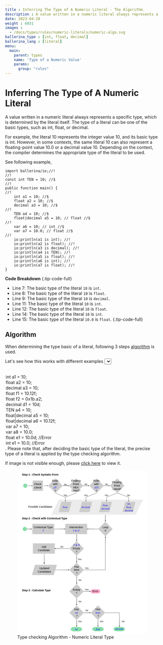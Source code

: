 ```yaml
---
title : Inferring The Type of A Numeric Literal - The Algorithm.
description : A value written in a numeric literal always represents a specific type, which is determined by the literal itself. The type of a literal can be one of the basic types, such as int, float, or decimal. An algorithm is used to determine the type of a numeric literal.
date: 2023-04-20
weight : 6031
images :
  - /docs/types/rules/numeric-literals/numeric-algo.svg
ballerina_type : [int, float, decimal]
ballerina_lang : [literal]
menu:
  main:
    parent: types
    name: 'Type of a Numeric Value'
    params:
      group: "rules"
---
```


# Inferring The Type of A Numeric Literal 

A value written in a numeric literal always represents a specific type, which is determined by the literal itself. The type of a literal can be one of the basic types, such as int, float, or decimal.

For example, the literal 10 represents the integer value 10, and its basic type is int. However, in some contexts, the same literal 10 can also represent a floating-point value 10.0 or a decimal value 10. Depending on the context, the compiler determines the appropriate type of the literal to be used.

See following example,

```ballerina {filename="numeric_literals.bal" lines="7-9 11-12 14-15" result="output"}
import ballerina/io;//!
//!
const int TEN = 10; //$
//!
public function main() {
//!
    int a1 = 10; //$
    float a2 = 10; //$
    decimal a3 = 10; //$
//!
    TEN a4 = 10; //$
    float|decimal a5 = 10; // float //$
//!
    var a6 = 10; // int //$
    var a7 = 10.0; // float //$
//!
    io:println(a1 is int); //!
    io:println(a2 is float); //!
    io:println(a3 is decimal); //!
    io:println(a4 is TEN); //!
    io:println(a5 is float); //!
    io:println(a6 is int); //!
    io:println(a7 is float); //!
}
```

**Code Breakdown**
{.tip-code-full}

* Line 7: The basic type of the literal `10` is `int`.
* Line 8: The basic type of the literal `10` is `float`.
* Line 9: The basic type of the literal `10` is `decimal`.
* Line 11: The basic type of the literal `10` is `int`.
* Line 12: The basic type of the literal `10` is `float`.
* Line 14: The basic type of the literal `10` is `int`.
* Line 15: The basic type of the literal `10.0` is `float`.
{.tip-code-full}

## Algorithm

When determining the type basic of a literal, following 3 steps [algorithm](https://ballerina.io/spec/lang/master/#numeric-literal) is used.


Let's see how this works with different examples <select id="numericAlgoSelect">
  <option value="a-00000-0000-0000000-000-0000-000-0000" select><code></code></option>
  <option value="b-11111-0001-1111111-110-0100-100-1000"><code>int a1 = 10;</code></option>
  <option value="c-11111-0001-1111111-111-0010-010-0100"><code>float a2 = 10;</code></option>
  <option value="d-11111-0001-1111111-111-0001-001-0010"><code>decimal a3 = 10;</code></option>
  <option value="e-11000-1000-1111111-111-0010-010-0100"><code>float f1 = 10.12f;</code></option>
  <option value="f-11100-1000-1111111-111-0010-010-0100"><code>float f2 = 0x1b.a2;</code></option>
  <option value="g-11110-0100-1111111-111-0001-001-0010"><code>decimal d1 = 10d;</code></option>
  <option value="h-11111-0001-1111111-110-0100-100-1000"><code>TEN a4 = 10;</code></option>
  <option value="i-11111-0001-1111111-111-0010-011-0110"><code>float|decimal a5 = 10;</code></option>
  <option value="j-11000-1000-1111111-111-0010-010-0110"><code>float|decimal a6 = 10.12f;</code></option>
  <option value="k-11111-0001-1111111-110-0100-111-0001"><code>var a7 = 10;</code></option>
  <option value="l-11111-0010-1111111-111-0010-011-0001"><code>var a8 = 10.0;</code></option>
  <option value="m-11110-0100-1111001-100-1000-000-0100"><code>float e1 = 10.0d; //Error</code></option>
  <option value="n-11111-0010-1111001-100-1000-000-1000"><code>int e1 = 10.0; //Error</code></option>
</select>.
Please note that, after deciding the basic type of the literal, the precise type of a literal is applied by the type checking algorithm.

If image is not visible enough, please [click here](/docs/types/rules/numeric-literals/numeric-algo.svg) to view it.

<figure class="img-fluid img-thumbnail img-responsive mx-auto d-block rounded shadow-3 border p-2 m-2 w-75"><?xml version="1.0" encoding="UTF-8"?>
<svg width="100%" version="1.1" viewBox="0 0 207.4 262.96" xmlns="http://www.w3.org/2000/svg">
 <g transform="translate(-1.7576 -2.1356)">
  <rect x="1.8874" y="2.2654" width="207.14" height="262.7" rx="1.5372" ry="1.3435" fill="#fff" stop-color="#000000" stroke="#fff" stroke-width=".25966" style="paint-order:stroke fill markers"/>
  <path id="algo_22" d="m126.98 252.89a5.0196 3.4018 0 0 0-5.0197 3.4019 5.0196 3.4018 0 0 0 5.0197 3.4019 5.0196 3.4018 0 0 0 0.34162-8e-3c0.12223 0.012 0.24625 0.0196 0.3744 0.0196h6.9672c0.11536 0 0.22786-7e-3 0.33855-0.0165a5.0196 3.4018 0 0 0 0.26002 5e-3 5.0196 3.4018 0 0 0 5.0197-3.4019 5.0196 3.4018 0 0 0-5.0197-3.4019 5.0196 3.4018 0 0 0-0.35685 9e-3c-0.0795-5e-3 -0.15999-8e-3 -0.24172-8e-3h-6.9672c-0.0976 0-0.19241 5e-3 -0.28672 0.0119a5.0196 3.4018 0 0 0-0.4293-0.0124z" fill="#87deaa" stop-color="#000000" style="paint-order:stroke fill markers"/>
  <path id="algo_23" d="m160.99 252.94a5.0196 3.4018 0 0 0-5.0197 3.4019 5.0196 3.4018 0 0 0 5.0197 3.4019 5.0196 3.4018 0 0 0 0.34162-8e-3c0.12223 0.012 0.24625 0.0196 0.3744 0.0196h6.9672c0.11536 0 0.22786-7e-3 0.33855-0.0165a5.0196 3.4018 0 0 0 0.26002 5e-3 5.0196 3.4018 0 0 0 5.0197-3.4019 5.0196 3.4018 0 0 0-5.0197-3.4019 5.0196 3.4018 0 0 0-0.35685 9e-3c-0.0795-5e-3 -0.15999-8e-3 -0.24172-8e-3h-6.9672c-0.0976 0-0.19241 5e-3 -0.28672 0.0119a5.0196 3.4018 0 0 0-0.4293-0.0124z" fill="#87deaa" stop-color="#000000" style="paint-order:stroke fill markers"/>
  <rect transform="matrix(1 0 -.44952 .89327 0 0)" x="93.373" y="55.413" width="135.03" height="26.728" rx=".85231" ry=".039647" fill="#ececec" stop-color="#000000" style="paint-order:stroke fill markers"/>
  <g fill="#ccc">
   <rect id="algo_7" transform="matrix(1 0 -.25882 .96593 0 0)" x="119.51" y="54.734" width="16.536" height="17.12" rx=".85231" ry=".1803" stop-color="#000000" style="paint-order:stroke fill markers"/>
   <rect id="algo_8" transform="matrix(1 0 -.25882 .96593 0 0)" x="151.26" y="54.734" width="16.536" height="17.12" rx=".85231" ry=".1803" stop-color="#000000" style="paint-order:stroke fill markers"/>
   <rect id="algo_9" transform="matrix(1 0 -.25882 .96593 0 0)" x="188.95" y="54.734" width="16.536" height="17.12" rx=".85231" ry=".1803" stop-color="#000000" style="paint-order:stroke fill markers"/>
   <rect id="algo_6" transform="matrix(1 0 -.25882 .96593 0 0)" x="86.548" y="54.734" width="16.536" height="17.12" rx=".85231" ry=".1803" stop-color="#000000" style="paint-order:stroke fill markers"/>
  </g>
  <text x="9.260417" y="10.772321" font-family="Arial" font-size="4.2333px" font-weight="bold" stroke-width=".26458" style="line-height:1.25" xml:space="preserve"><tspan x="9.260417" y="10.772321" stroke-width=".26458">Step 1 - Check Syntatic Form</tspan></text>
  <circle cx="14.552" cy="27.167" r="3.4018" fill="#87deaa" stop-color="#000000" style="paint-order:stroke fill markers"/>
  <g transform="translate(-4.3987 -4.0869)">
   <path d="m23.387 31.254h5.8114" stroke="#000" stroke-width=".26458px"/>
   <path d="m29.202 31.979v-1.4498l1.2556 0.72492-0.6278 0.36246z" stop-color="#000000" style="paint-order:stroke fill markers"/>
  </g>
  <rect id="algo_1" x="26.365" y="18.899" width="16.536" height="16.536" rx=".85231" ry=".19085" fill="#ccc" stop-color="#000000" style="paint-order:stroke fill markers"/>
  <text x="34.485897" y="26.037394" font-family="Arial" font-size="4.2333px" stroke-width=".26458" text-anchor="middle" style="line-height:1.25" xml:space="preserve"><tspan x="34.485897" y="26.037394" text-align="center">Check</tspan><tspan x="34.485897" y="31.329056" text-align="center">Literal</tspan></text>
  <g transform="translate(20.735 -4.0869)">
   <path d="m23.387 31.254h5.8114" stroke="#000" stroke-width=".26458px"/>
   <path d="m29.202 31.979v-1.4498l1.2556 0.72492-0.6278 0.36246z" stop-color="#000000" style="paint-order:stroke fill markers"/>
  </g>
  <rect id="algo_2" transform="rotate(45)" x="55.409" y="-33.525" width="16.536" height="16.536" rx=".85231" ry=".19085" fill="#ccc" stop-color="#000000" style="paint-order:stroke fill markers"/>
  <text x="62.567013" y="20.690186" font-size="4.2333px" stroke-width=".26458" text-anchor="middle" style="line-height:1.25" xml:space="preserve"><tspan x="62.567013" y="20.690186" font-family="Arial" text-align="center">Ends</tspan><tspan x="62.567013" y="25.981848" font-family="Arial" text-align="center">with</tspan><tspan x="62.567013" y="31.27351" fill="#0000ff" font-family="'Source Code Pro'" font-style="italic" text-align="center">f/F</tspan><tspan x="62.567013" y="36.674198" font-family="Arial" text-align="center">?</tspan></text>
  <rect id="algo_3" transform="rotate(45)" x="78.75" y="-56.867" width="16.536" height="16.536" rx=".85231" ry=".19085" fill="#ccc" stop-color="#000000" style="paint-order:stroke fill markers"/>
  <text x="95.768089" y="20.719894" font-family="Arial" font-size="4.2333px" stroke-width=".26458" text-anchor="middle" style="line-height:1.25" xml:space="preserve"><tspan x="95.768089" y="20.719894" text-align="center">Floating</tspan><tspan x="95.768089" y="26.011557" text-align="center">Point</tspan><tspan x="95.768089" y="31.303219" text-align="center">HEX</tspan><tspan x="95.768089" y="36.594879" text-align="center">Literal?</tspan></text>
  <rect id="algo_4" transform="rotate(45)" x="102.09" y="-80.208" width="16.536" height="16.536" rx=".85231" ry=".19085" fill="#ccc" stop-color="#000000" style="paint-order:stroke fill markers"/>
  <text x="128.62868" y="20.690186" font-size="4.2333px" stroke-width=".26458" text-anchor="middle" style="line-height:1.25" xml:space="preserve"><tspan x="128.62868" y="20.690186" font-family="Arial" text-align="center">Ends</tspan><tspan x="128.62868" y="25.981848" font-family="Arial" text-align="center">with</tspan><tspan x="128.62868" y="31.27351" fill="#0000ff" font-family="'Source Code Pro'" font-style="italic" text-align="center">d/D</tspan><tspan x="128.62868" y="36.674198" font-family="Arial" text-align="center">?</tspan></text>
  <rect id="algo_5" transform="rotate(45)" x="125.43" y="-103.55" width="16.536" height="16.536" rx=".85231" ry=".19085" fill="#ccc" stop-color="#000000" style="paint-order:stroke fill markers"/>
  <text x="161.59677" y="23.365725" font-family="Arial" font-size="4.2333px" stroke-width=".26458" text-anchor="middle" style="line-height:1.25" xml:space="preserve"><tspan x="161.59677" y="23.365725" text-align="center">Floating</tspan><tspan x="161.59677" y="28.657387" text-align="center">Point</tspan><tspan x="161.59677" y="33.949051" text-align="center">Literal?</tspan></text>
  <g transform="matrix(1.4009 0 0 1 41.815 -4.0869)">
   <path d="m23.387 31.254h5.8114" stroke="#000" stroke-width=".26458px"/>
   <path d="m29.202 31.979v-1.4498l1.2556 0.72492-0.6278 0.36246z" stop-color="#000000" style="paint-order:stroke fill markers"/>
  </g>
  <g transform="matrix(1.4009 0 0 1 74.543 -4.0869)">
   <path d="m23.387 31.254h5.8114" stroke="#000" stroke-width=".26458px"/>
   <path d="m29.202 31.979v-1.4498l1.2556 0.72492-0.6278 0.36246z" stop-color="#000000" style="paint-order:stroke fill markers"/>
  </g>
  <g transform="matrix(1.4009 0 0 1 107.55 -4.0869)">
   <path d="m23.387 31.254h5.8114" stroke="#000" stroke-width=".26458px"/>
   <path d="m29.202 31.979v-1.4498l1.2556 0.72492-0.6278 0.36246z" stop-color="#000000" style="paint-order:stroke fill markers"/>
  </g>
  <g font-family="Arial" font-size="3.5278px" font-weight="bold" stroke-width=".26458">
   <text x="75.702164" y="43.920826" style="line-height:1.25" xml:space="preserve"><tspan x="75.702164" y="43.920826" font-family="Arial" font-size="3.5278px" font-style="italic" font-weight="normal" stroke-width=".26458">Yes</tspan></text>
   <text x="76.540184" y="26.64732" style="line-height:1.25" xml:space="preserve"><tspan x="76.540184" y="26.64732" font-family="Arial" font-size="3.5278px" font-style="italic" font-weight="normal" stroke-width=".26458">No</tspan></text>
   <text x="109.5186" y="26.080355" style="line-height:1.25" xml:space="preserve"><tspan x="109.5186" y="26.080355" font-family="Arial" font-size="3.5278px" font-style="italic" font-weight="normal" stroke-width=".26458">No</tspan></text>
   <text x="142.49702" y="26.080355" style="line-height:1.25" xml:space="preserve"><tspan x="142.49702" y="26.080355" font-family="Arial" font-size="3.5278px" font-style="italic" font-weight="normal" stroke-width=".26458">No</tspan></text>
   <text x="108.68058" y="43.920826" style="line-height:1.25" xml:space="preserve"><tspan x="108.68058" y="43.920826" font-family="Arial" font-size="3.5278px" font-style="italic" font-weight="normal" stroke-width=".26458">Yes</tspan></text>
   <text x="141.65901" y="43.920826" style="line-height:1.25" xml:space="preserve"><tspan x="141.65901" y="43.920826" font-family="Arial" font-size="3.5278px" font-style="italic" font-weight="normal" stroke-width=".26458">Yes</tspan></text>
   <text x="177.91335" y="43.920826" style="line-height:1.25" xml:space="preserve"><tspan x="177.91335" y="43.920826" font-family="Arial" font-size="3.5278px" font-style="italic" font-weight="normal" stroke-width=".26458">No</tspan></text>
  </g>
  <g fill="#0000ff" font-size="4.2333px" stroke-width=".26458">
   <text x="78.331131" y="62.644714" font-family="Arial" font-weight="bold" style="line-height:1.25" xml:space="preserve"><tspan x="78.331131" y="62.644714" fill="#0000ff" font-family="'Source Code Pro'" font-weight="normal" stroke-width=".26458" text-align="center" text-anchor="middle">float</tspan></text>
   <text x="111.40405" y="62.627781" font-family="Arial" font-weight="bold" style="line-height:1.25" xml:space="preserve"><tspan x="111.40405" y="62.627781" fill="#0000ff" font-family="'Source Code Pro'" font-weight="normal" stroke-width=".26458" text-align="center" text-anchor="middle">decimal</tspan></text>
   <text x="143.15405" y="59.944366" font-family="'Source Code Pro'" text-anchor="middle" style="line-height:1.25" xml:space="preserve"><tspan x="143.15405" y="59.944366" text-align="center">float,</tspan><tspan x="143.15405" y="65.345055" text-align="center">decimal</tspan></text>
   <text x="180.83823" y="51.826401" font-family="'Source Code Pro'" text-anchor="middle" style="line-height:1.25" xml:space="preserve"><tspan x="180.83823" y="51.826401" text-align="center"/><tspan x="180.83823" y="57.227089" text-align="center">int,</tspan><tspan x="180.83823" y="62.627781" text-align="center">float,</tspan><tspan x="180.83823" y="68.028465" text-align="center">decimal</tspan></text>
  </g>
  <g transform="matrix(0 1.5304 -1 0 174.24 38.059)">
   <path d="m23.387 31.254h5.8114" stroke="#000" stroke-width=".26458px"/>
   <path d="m29.202 31.979v-1.4498l1.2556 0.72492-0.6278 0.36246z" stop-color="#000000" style="paint-order:stroke fill markers"/>
  </g>
  <g transform="rotate(90 60.489 82.596)">
   <path d="m23.387 31.254h5.8114" stroke="#000" stroke-width=".26458px"/>
   <path d="m29.202 31.979v-1.4498l1.2556 0.72492-0.6278 0.36246z" stop-color="#000000" style="paint-order:stroke fill markers"/>
  </g>
  <g transform="rotate(90 76.979 99.085)">
   <path d="m23.387 31.254h5.8114" stroke="#000" stroke-width=".26458px"/>
   <path d="m29.202 31.979v-1.4498l1.2556 0.72492-0.6278 0.36246z" stop-color="#000000" style="paint-order:stroke fill markers"/>
  </g>
  <g transform="rotate(90 94.687 116.79)">
   <path d="m23.387 31.254h5.8114" stroke="#000" stroke-width=".26458px"/>
   <path d="m29.202 31.979v-1.4498l1.2556 0.72492-0.6278 0.36246z" stop-color="#000000" style="paint-order:stroke fill markers"/>
  </g>
  <g fill="none" stroke="#000" stroke-width=".26458px">
   <path d="m62.886 38.86c15.967 6.6334 15.967 6.6334 15.967 6.6334"/>
   <path d="m95.896 38.86-17.043 6.6334"/>
   <path d="m128.91 38.86-17.074 6.6334"/>
   <path d="m144.81 45.494c17.106-6.6334 17.106-6.6334 17.106-6.6334l18.31 6.6334"/>
  </g>
  <text x="38.565525" y="62.456554" font-family="Arial" font-size="4.2333px" font-weight="bold" stroke-width=".26458" style="line-height:1.25" xml:space="preserve"><tspan x="38.565525" y="62.456554" font-family="Arial" font-weight="normal" stroke-width=".26458" text-align="center" text-anchor="middle">Possible Candidates</tspan></text>
  <rect id="algo_11" transform="rotate(45)" x="160.98" y="-41.232" width="16.536" height="16.536" rx=".85231" ry=".19085" fill="#ccc" stop-color="#000000" style="paint-order:stroke fill markers"/>
  <text x="142.91347" y="95.209137" font-size="4.2333px" stroke-width=".26458" text-anchor="middle" style="line-height:1.25" xml:space="preserve"><tspan x="142.91347" y="95.209137" font-family="Arial" text-align="center">Loop</tspan><tspan x="142.91347" y="100.5008" font-family="'Source Code Pro'" font-style="italic" text-align="center">N</tspan></text>
  <text x="9.260417" y="80.886902" font-family="Arial" font-size="4.2333px" font-weight="bold" stroke-width=".26458" style="line-height:1.25" xml:space="preserve"><tspan x="9.260417" y="80.886902" stroke-width=".26458">Step 2 - Check with Contextual Type</tspan></text>
  <rect id="algo_10" x="25.787" y="88.097" width="35.057" height="16.536" rx=".85231" ry=".19085" fill="#ccc" stop-color="#000000" style="paint-order:stroke fill markers"/>
  <text x="43.298428" y="95.260818" font-size="4.2333px" stroke-width=".26458" text-anchor="middle" style="line-height:1.25" xml:space="preserve"><tspan x="43.298428" y="95.260818" font-family="Arial" text-align="center">Contextual Type</tspan><tspan x="43.298428" y="100.55248" fill="#0000ff" font-family="'Source Code Pro'" font-style="italic" text-align="center">T</tspan></text>
  <rect id="algo_12" x="78.591" y="88.097" width="35.057" height="16.536" rx=".85231" ry=".19085" fill="#ccc" stop-color="#000000" style="paint-order:stroke fill markers"/>
  <text x="96.068199" y="95.260818" font-size="4.2333px" stroke-width=".26458" text-anchor="middle" style="line-height:1.25" xml:space="preserve"><tspan x="96.068199" y="95.260818" font-family="Arial" text-align="center">Intersection</tspan><tspan x="96.068199" y="100.55248" fill="#0000ff" font-family="'Source Code Pro'" font-style="italic" text-align="center">T &amp; N</tspan></text>
  <g transform="matrix(1.5304 0 0 1 -21.429 65.112)">
   <path d="m23.387 31.254h5.8114" stroke="#000" stroke-width=".26458px"/>
   <path d="m29.202 31.979v-1.4498l1.2556 0.72492-0.6278 0.36246z" stop-color="#000000" style="paint-order:stroke fill markers"/>
  </g>
  <rect id="algo_13" transform="rotate(45)" x="150.42" y="13.424" width="16.536" height="16.536" rx=".85231" ry=".19085" fill="#ccc" stop-color="#000000" style="paint-order:stroke fill markers"/>
  <text x="96.699944" y="123.61919" font-size="4.2333px" stroke-width=".26458" text-anchor="middle" style="line-height:1.25" xml:space="preserve"><tspan x="96.699944" y="123.61919" fill="#0000ff" font-family="'Source Code Pro'" font-style="italic" text-align="center">T &amp; N</tspan><tspan x="96.699944" y="129.01988" font-family="Arial" text-align="center">Empty</tspan><tspan x="96.699944" y="134.31154" font-family="Arial" text-align="center">?</tspan></text>
  <g transform="matrix(0 1.5304 -1 0 128.13 69.245)">
   <path d="m23.387 31.254h5.8114" stroke="#000" stroke-width=".26458px"/>
   <path d="m29.202 31.979v-1.4498l1.2556 0.72492-0.6278 0.36246z" stop-color="#000000" style="paint-order:stroke fill markers"/>
  </g>
  <rect id="algo_14" x="26.743" y="119.28" width="35.057" height="16.536" rx=".85231" ry=".19085" fill="#ccc" stop-color="#000000" style="paint-order:stroke fill markers"/>
  <g font-family="Arial" font-size="4.2333px">
   <text x="44.247814" y="126.39491" fill="#000000" stroke-width=".26458" text-anchor="middle" style="line-height:1.25" xml:space="preserve"><tspan x="44.247814" y="126.39491" text-align="center">Add</tspan><tspan x="44.247814" y="131.68657" text-align="center">Candidate</tspan></text>
   <text font-weight="bold" style="line-height:1.25;shape-inside:url(#rect1853);white-space:pre" xml:space="preserve"/>
   <text font-weight="bold" style="line-height:1.25;shape-inside:url(#rect1861);white-space:pre" xml:space="preserve"/>
  </g>
  <g transform="matrix(-1 0 0 1 206.51 -61.991)">
   <g transform="matrix(1.5304 0 0 1 46.694 127.1)">
    <path d="m23.387 31.254h5.8114" stroke="#000" stroke-width=".26458px"/>
    <path d="m29.202 31.979v-1.4498l1.2556 0.72492-0.6278 0.36246z" stop-color="#000000" style="paint-order:stroke fill markers"/>
   </g>
   <path d="m75.217 158.37 7.2686-0.0155" fill="none" stroke="#000" stroke-width=".26458px"/>
  </g>
  <g transform="matrix(0 1.5304 -1 0 128.13 103.45)">
   <path d="m23.387 31.254h5.8114" stroke="#000" stroke-width=".26458px"/>
   <path d="m29.202 31.979v-1.4498l1.2556 0.72492-0.6278 0.36246z" stop-color="#000000" style="paint-order:stroke fill markers"/>
  </g>
  <rect id="algo_16" transform="rotate(45)" x="174.61" y="37.612" width="16.536" height="16.536" rx=".85231" ry=".19085" fill="#ccc" stop-color="#000000" style="paint-order:stroke fill markers"/>
  <g font-family="Arial" stroke-width=".26458">
   <text x="97.300362" y="157.9821" font-size="4.2333px" text-anchor="middle" style="line-height:1.25" xml:space="preserve"><tspan x="97.300362" y="157.9821" text-align="center">Has </tspan><tspan x="97.300362" y="163.27376" text-align="center">Next </tspan><tspan x="97.300362" y="168.56543" text-align="center">?</tspan></text>
   <g font-size="3.5278px" font-weight="bold">
    <text x="110.13182" y="160.13901" style="line-height:1.25" xml:space="preserve"><tspan x="110.13182" y="160.13901" font-family="Arial" font-size="3.5278px" font-style="italic" font-weight="normal" stroke-width=".26458">Yes</tspan></text>
    <text x="98.853195" y="145.89697" style="line-height:1.25" xml:space="preserve"><tspan x="98.853195" y="145.89697" font-family="Arial" font-size="3.5278px" font-style="italic" font-weight="normal" stroke-width=".26458">Yes</tspan></text>
    <text x="71.016808" y="125.67709" style="line-height:1.25" xml:space="preserve"><tspan x="71.016808" y="125.67709" font-family="Arial" font-size="3.5278px" font-style="italic" font-weight="normal" stroke-width=".26458">No</tspan></text>
   </g>
  </g>
  <circle cx="13.728" cy="96.366" r="3.4018" fill="#87deaa" stop-color="#000000" style="paint-order:stroke fill markers"/>
  <rect id="algo_15" transform="matrix(1 0 -.29356 .95594 0 0)" x="77.32" y="160.56" width="35.057" height="17.299" rx=".85231" ry=".17796" fill="#ccc" stop-color="#000000" style="paint-order:stroke fill markers"/>
  <text x="45.150833" y="160.6021" fill="#000000" font-family="Arial" font-size="4.2333px" stroke-width=".26458" text-anchor="middle" style="line-height:1.25" xml:space="preserve"><tspan x="45.150833" y="160.6021" text-align="center">Updated</tspan><tspan x="45.150833" y="165.89375" text-align="center">Candidates</tspan></text>
  <g transform="translate(-12.851 -30.616)" stroke="#000">
   <g transform="matrix(0 1.5304 -1 0 88.99 136.14)">
    <path d="m23.387 31.254h5.8114" stroke-width=".26458px"/>
    <path d="m29.202 31.979v-1.4498l1.2556 0.72492-0.6278 0.36246z" stop-color="#000000" stroke-width=".15708" style="paint-order:stroke fill markers"/>
   </g>
   <path d="m57.736 166.59v5.3366" stroke-width=".26458px"/>
  </g>
  <g transform="translate(-14.422 -61.991)">
   <g transform="matrix(1.5304 0 0 1 46.694 127.1)">
    <path d="m23.387 31.254h5.8114" stroke="#000" stroke-width=".26458px"/>
    <path d="m29.202 31.979v-1.4498l1.2556 0.72492-0.6278 0.36246z" stop-color="#000000" style="paint-order:stroke fill markers"/>
   </g>
   <path d="m75.217 158.37 7.2686-0.0155" fill="none" stroke="#000" stroke-width=".26458px"/>
  </g>
  <g transform="matrix(-1 0 0 1 154.78 -30.805)">
   <g transform="matrix(1.5304 0 0 1 46.694 127.1)">
    <path d="m23.387 31.254h5.8114" stroke="#000" stroke-width=".26458px"/>
    <path d="m29.202 31.979v-1.4498l1.2556 0.72492-0.6278 0.36246z" stop-color="#000000" style="paint-order:stroke fill markers"/>
   </g>
   <path d="m75.217 158.37 7.2686-0.0155" fill="none" stroke="#000" stroke-width=".26458px"/>
  </g>
  <path d="m79.568 127.57 5.613-0.0155" fill="none" stroke="#000" stroke-width=".26458px"/>
  <g transform="matrix(0 -1.5304 -1 0 174.24 154.67)">
   <path d="m23.387 31.254h5.8114" stroke="#000" stroke-width=".26458px"/>
   <path d="m29.202 31.979v-1.4498l1.2556 0.72492-0.6278 0.36246z" stop-color="#000000" style="paint-order:stroke fill markers"/>
  </g>
  <path d="m108.57 161.76h34.423l-5e-3 -42.879" fill="none" stroke="#000" stroke-width=".26458px"/>
  <g transform="matrix(-.95216 0 0 1 143.72 34.207)">
   <g transform="matrix(-1 0 0 1 154.78 -30.805)">
    <g transform="matrix(1.5304 0 0 1 46.694 127.1)">
     <path d="m23.387 31.254h5.8114" stroke="#000" stroke-width=".26458px"/>
     <path d="m29.202 31.979v-1.4498l1.2556 0.72492-0.6278 0.36246z" stop-color="#000000" style="paint-order:stroke fill markers"/>
    </g>
    <path d="m75.217 158.37 7.2686-0.0155" fill="none" stroke="#000" stroke-width=".26458px"/>
   </g>
   <path d="m79.568 127.57 5.613-0.0155" fill="none" stroke="#000" stroke-width=".26458px"/>
  </g>
  <text x="99.931984" y="179.3497" font-family="Arial" font-size="3.5278px" font-weight="bold" stroke-width=".26458" style="line-height:1.25" xml:space="preserve"><tspan x="99.931984" y="179.3497" font-family="Arial" font-size="3.5278px" font-style="italic" font-weight="normal" stroke-width=".26458">No</tspan></text>
  <g transform="matrix(0 1.5304 -1 0 128.13 137.66)">
   <path d="m23.387 31.254h5.8114" stroke="#000" stroke-width=".26458px"/>
   <path d="m29.202 31.979v-1.4498l1.2556 0.72492-0.6278 0.36246z" stop-color="#000000" style="paint-order:stroke fill markers"/>
  </g>
  <rect id="algo_17" transform="rotate(45)" x="198.8" y="61.801" width="16.536" height="16.536" rx=".85231" ry=".19085" fill="#ccc" stop-color="#000000" style="paint-order:stroke fill markers"/>
  <text x="96.724686" y="194.83511" font-family="Arial" font-size="4.2333px" stroke-width=".26458" text-anchor="middle" style="line-height:1.25" xml:space="preserve"><tspan x="96.724686" y="194.83511" text-align="center">Empty</tspan><tspan x="96.724686" y="200.12677" text-align="center">?</tspan></text>
  <rect id="algo_18" transform="rotate(45)" x="222.99" y="85.989" width="16.536" height="16.536" rx=".85231" ry=".19085" fill="#ccc" stop-color="#000000" style="paint-order:stroke fill markers"/>
  <text x="97.300369" y="226.34196" font-family="Arial" font-size="4.2333px" stroke-width=".26458" text-anchor="middle" style="line-height:1.25" xml:space="preserve"><tspan x="97.300369" y="226.34196" text-align="center">Has </tspan><tspan x="97.300369" y="231.63362" text-align="center"><tspan fill="#0000ff" font-family="'Source Code Pro'">int</tspan> </tspan><tspan x="97.300369" y="237.03432" text-align="center">?</tspan></text>
  <text x="9.260417" y="196.08006" font-family="Arial" font-size="4.2333px" font-weight="bold" stroke-width=".26458" style="line-height:1.25" xml:space="preserve"><tspan x="9.260417" y="196.08006">Step 3 : Calculate Type</tspan><tspan x="9.260417" y="201.37172"/></text>
  <path id="algo_20" d="m123.53 192.56a4.2947 3.4018 0 0 0-4.2948 3.4019 4.2947 3.4018 0 0 0 4.2948 3.4019 4.2947 3.4018 0 0 0 0.29228-8e-3c0.10458 0.012 0.21069 0.0196 0.32033 0.0196h5.961c0.0987 0 0.19495-7e-3 0.28966-0.0165a4.2947 3.4018 0 0 0 0.22247 5e-3 4.2947 3.4018 0 0 0 4.2948-3.4019 4.2947 3.4018 0 0 0-4.2948-3.4019 4.2947 3.4018 0 0 0-0.30532 9e-3c-0.068-5e-3 -0.13688-8e-3 -0.20681-8e-3h-5.961c-0.0835 0-0.16462 5e-3 -0.24531 0.0119a4.2947 3.4018 0 0 0-0.3673-0.0124z" fill="#fac" stop-color="#000000" style="paint-order:stroke fill markers"/>
  <text x="126.8797" y="197.45615" font-family="Arial" font-size="4.2333px" stroke-width=".26458" style="line-height:1.25" xml:space="preserve"><tspan x="126.8797" y="197.45615" font-family="Arial" stroke-width=".26458" text-align="center" text-anchor="middle">Error</tspan></text>
  <g transform="matrix(1.5304 0 0 1 72.775 164.71)">
   <path d="m23.387 31.254h5.8114" stroke="#000" stroke-width=".26458px"/>
   <path d="m29.202 31.979v-1.4498l1.2556 0.72492-0.6278 0.36246z" stop-color="#000000" style="paint-order:stroke fill markers"/>
  </g>
  <text x="110.13182" y="194.27275" font-family="Arial" font-size="3.5278px" font-weight="bold" stroke-width=".26458" style="line-height:1.25" xml:space="preserve"><tspan x="110.13182" y="194.27275" font-family="Arial" font-size="3.5278px" font-style="italic" font-weight="normal" stroke-width=".26458">Yes</tspan></text>
  <text x="99.931984" y="213.55688" font-family="Arial" font-size="3.5278px" font-weight="bold" stroke-width=".26458" style="line-height:1.25" xml:space="preserve"><tspan x="99.931984" y="213.55688" font-family="Arial" font-size="3.5278px" font-style="italic" font-weight="normal" stroke-width=".26458">No</tspan></text>
  <g transform="matrix(0 1.5304 -1 0 128.13 171.87)">
   <path d="m23.387 31.254h5.8114" stroke="#000" stroke-width=".26458px"/>
   <path d="m29.202 31.979v-1.4498l1.2556 0.72492-0.6278 0.36246z" stop-color="#000000" style="paint-order:stroke fill markers"/>
  </g>
  <rect id="algo_19" transform="rotate(45)" x="247.18" y="61.801" width="16.536" height="16.536" rx=".85231" ry=".19085" fill="#ccc" stop-color="#000000" style="paint-order:stroke fill markers"/>
  <text x="131.50755" y="226.34195" font-family="Arial" font-size="4.2333px" stroke-width=".26458" text-anchor="middle" style="line-height:1.25" xml:space="preserve"><tspan x="131.50755" y="226.34195" text-align="center">Has </tspan><tspan x="131.50755" y="231.63361" text-align="center"><tspan fill="#0000ff" font-family="'Source Code Pro'">float</tspan> </tspan><tspan x="131.50755" y="237.0343" text-align="center">?</tspan></text>
  <g transform="matrix(1.5304 0 0 1 72.775 198.92)">
   <path d="m23.387 31.254h5.8114" stroke="#000" stroke-width=".26458px"/>
   <path d="m29.202 31.979v-1.4498l1.2556 0.72492-0.6278 0.36246z" stop-color="#000000" style="paint-order:stroke fill markers"/>
  </g>
  <text x="99.093964" y="245.31792" font-family="Arial" font-size="3.5278px" font-weight="bold" stroke-width=".26458" style="line-height:1.25" xml:space="preserve"><tspan x="99.093964" y="245.31792" font-family="Arial" font-size="3.5278px" font-style="italic" font-weight="normal" stroke-width=".26458">Yes</tspan></text>
  <g transform="matrix(0 1.5304 -1 0 128.13 206.07)">
   <path d="m23.387 31.254h5.8114" stroke="#000" stroke-width=".26458px"/>
   <path d="m29.202 31.979v-1.4498l1.2556 0.72492-0.6278 0.36246z" stop-color="#000000" style="paint-order:stroke fill markers"/>
  </g>
  <text x="110.96984" y="227.8558" font-family="Arial" font-size="3.5278px" font-weight="bold" stroke-width=".26458" style="line-height:1.25" xml:space="preserve"><tspan x="110.96984" y="227.8558" font-family="Arial" font-size="3.5278px" font-style="italic" font-weight="normal" stroke-width=".26458">No</tspan></text>
  <text x="133.74527" y="245.31792" font-family="Arial" font-size="3.5278px" font-weight="bold" stroke-width=".26458" style="line-height:1.25" xml:space="preserve"><tspan x="133.74527" y="245.31792" font-family="Arial" font-size="3.5278px" font-style="italic" font-weight="normal" stroke-width=".26458">Yes</tspan></text>
  <g transform="matrix(0 1.5304 -1 0 162.33 206.07)">
   <path d="m23.387 31.254h5.8114" stroke="#000" stroke-width=".26458px"/>
   <path d="m29.202 31.979v-1.4498l1.2556 0.72492-0.6278 0.36246z" stop-color="#000000" style="paint-order:stroke fill markers"/>
  </g>
  <g transform="matrix(0 1.5304 -1 0 196.76 206.22)">
   <path d="m23.387 31.254h5.8114" stroke="#000" stroke-width=".26458px"/>
   <path d="m29.202 31.979v-1.4498l1.2556 0.72492-0.6278 0.36246z" stop-color="#000000" style="paint-order:stroke fill markers"/>
  </g>
  <text x="169.2346" y="245.31792" font-family="Arial" font-size="3.5278px" font-weight="bold" stroke-width=".26458" style="line-height:1.25" xml:space="preserve"><tspan x="169.2346" y="245.31792" font-family="Arial" font-size="3.5278px" font-style="italic" font-weight="normal" stroke-width=".26458">No</tspan></text>
  <path d="m142.77 230.17h22.733v11.84l-0.21878-0.14654" fill="none" stroke="#000" stroke-width=".26458px"/>
  <g>
   <path id="algo_21" d="m92.372 253.09a5.0196 3.4018 0 0 0-5.0197 3.4019 5.0196 3.4018 0 0 0 5.0197 3.4019 5.0196 3.4018 0 0 0 0.34161-8e-3c0.12223 0.012 0.24625 0.0196 0.3744 0.0196h6.9672c0.11536 0 0.22786-7e-3 0.33855-0.0165a5.0196 3.4018 0 0 0 0.26002 5e-3 5.0196 3.4018 0 0 0 5.0197-3.4019 5.0196 3.4018 0 0 0-5.0197-3.4019 5.0196 3.4018 0 0 0-0.35685 9e-3c-0.0795-5e-3 -0.15999-8e-3 -0.24172-8e-3h-6.9672c-0.09759 0-0.19241 5e-3 -0.28672 0.0119a5.0196 3.4018 0 0 0-0.4293-0.0124z" fill="#87deaa" stop-color="#000000" style="paint-order:stroke fill markers"/>
   <text x="96.410973" y="257.99271" fill="#ffaacc" font-family="Arial" font-size="3.8806px" stroke-width=".26458" style="line-height:1.25" xml:space="preserve"><tspan x="96.410973" y="257.99271" fill="#0000ff" font-family="'Source Code Pro'" font-size="3.8806px" font-style="italic" stroke-width=".26458" text-align="center" text-anchor="middle">int</tspan></text>
   <text x="130.99579" y="257.80371" fill="#ffaacc" font-family="Arial" font-size="3.8806px" stroke-width=".26458" style="line-height:1.25" xml:space="preserve"><tspan x="130.99579" y="257.80371" fill="#0000ff" font-family="'Source Code Pro'" font-size="3.8806px" font-style="italic" stroke-width=".26458" text-align="center" text-anchor="middle">float</tspan></text>
  </g>
  <text font-family="Arial" font-size="4.2333px" font-weight="bold" style="line-height:1.25;shape-inside:url(#rect2380);white-space:pre" xml:space="preserve"/>
  <text id="asdasd" x="165.29713" y="257.70923" fill="#ffaacc" font-family="Arial" font-size="3.8806px" stroke-width=".26458" style="line-height:1.25" xml:space="preserve"><tspan x="165.29713" y="257.70923" fill="#0000ff" font-family="'Source Code Pro'" font-size="3.8806px" font-style="italic" stroke-width=".26458" text-align="center" text-anchor="middle">decimal</tspan></text>
  <g transform="rotate(90 44 66.106)">
   <path d="m23.387 31.254h5.8114" stroke="#000" stroke-width=".26458px"/>
   <path d="m29.202 31.979v-1.4498l1.2556 0.72492-0.6278 0.36246z" stop-color="#000000" style="paint-order:stroke fill markers"/>
  </g>
  <g fill="#fff">
   <path id="algo_25" d="m40.333 170.03a5.0196 3.4018 0 0 0-5.0197 3.4019 5.0196 3.4018 0 0 0 5.0197 3.4019 5.0196 3.4018 0 0 0 0.34162-8e-3c0.12223 0.012 0.24625 0.0196 0.3744 0.0196h6.9671c0.11536 0 0.22786-7e-3 0.33855-0.0165a5.0196 3.4018 0 0 0 0.26002 5e-3 5.0196 3.4018 0 0 0 5.0197-3.4019 5.0196 3.4018 0 0 0-5.0197-3.4019 5.0196 3.4018 0 0 0-0.35685 9e-3c-0.0795-5e-3 -0.15999-8e-3 -0.24172-8e-3h-6.9671c-0.0976 0-0.19241 5e-3 -0.28672 0.0119a5.0196 3.4018 0 0 0-0.4293-0.0124z" stop-color="#000000" style="paint-order:stroke fill markers"/>
   <path id="algo_26" d="m60.164 170.03a5.0196 3.4018 0 0 0-5.0197 3.4019 5.0196 3.4018 0 0 0 5.0197 3.4019 5.0196 3.4018 0 0 0 0.34162-8e-3c0.12223 0.012 0.24625 0.0196 0.3744 0.0196h6.9672c0.11536 0 0.22786-7e-3 0.33855-0.0165a5.0196 3.4018 0 0 0 0.26002 5e-3 5.0196 3.4018 0 0 0 5.0197-3.4019 5.0196 3.4018 0 0 0-5.0197-3.4019 5.0196 3.4018 0 0 0-0.35685 9e-3c-0.0795-5e-3 -0.15999-8e-3 -0.24172-8e-3h-6.9672c-0.0976 0-0.19241 5e-3 -0.28672 0.0119a5.0196 3.4018 0 0 0-0.4293-0.0124z" stop-color="#000000" style="paint-order:stroke fill markers"/>
   <path id="algo_24" d="m20.654 170.03a5.0196 3.4018 0 0 0-5.0197 3.4019 5.0196 3.4018 0 0 0 5.0197 3.4019 5.0196 3.4018 0 0 0 0.34161-8e-3c0.12223 0.012 0.24625 0.0196 0.3744 0.0196h6.9672c0.11536 0 0.22786-7e-3 0.33855-0.0165a5.0196 3.4018 0 0 0 0.26002 5e-3 5.0196 3.4018 0 0 0 5.0197-3.4019 5.0196 3.4018 0 0 0-5.0197-3.4019 5.0196 3.4018 0 0 0-0.35685 9e-3c-0.0795-5e-3 -0.15999-8e-3 -0.24172-8e-3h-6.9672c-0.09759 0-0.19241 5e-3 -0.28672 0.0119a5.0196 3.4018 0 0 0-0.4293-0.0124z" stop-color="#000000" style="paint-order:stroke fill markers"/>
  </g>
  <g fill="#ffffff" font-family="Arial" font-size="3.8806px" stroke-width=".26458">
   <text x="24.692797" y="174.79074" style="line-height:1.25" xml:space="preserve"><tspan x="24.692797" y="174.79074" fill="#ffffff" font-family="'Source Code Pro'" font-size="3.8806px" font-style="italic" stroke-width=".26458" text-align="center" text-anchor="middle">int</tspan></text>
   <text x="44.348576" y="174.81596" style="line-height:1.25" xml:space="preserve"><tspan x="44.348576" y="174.81596" fill="#ffffff" font-family="'Source Code Pro'" font-size="3.8806px" font-style="italic" stroke-width=".26458" text-align="center" text-anchor="middle">float</tspan></text>
   <text x="64.475807" y="174.79268" style="line-height:1.25" xml:space="preserve"><tspan x="64.475807" y="174.79268" fill="#ffffff" font-family="'Source Code Pro'" font-size="3.8806px" font-style="italic" stroke-width=".26458" text-align="center" text-anchor="middle">decimal</tspan></text>
  </g>
  <g fill="#fff">
   <path id="algo_28" d="m40.584 104.62a5.0196 3.4018 0 0 0-5.0197 3.4019 5.0196 3.4018 0 0 0 5.0197 3.4019 5.0196 3.4018 0 0 0 0.34162-8e-3c0.12223 0.012 0.24625 0.0196 0.3744 0.0196h6.9671c0.11536 0 0.22786-7e-3 0.33855-0.0165a5.0196 3.4018 0 0 0 0.26002 5e-3 5.0196 3.4018 0 0 0 5.0197-3.4019 5.0196 3.4018 0 0 0-5.0197-3.4019 5.0196 3.4018 0 0 0-0.35685 9e-3c-0.0795-5e-3 -0.15999-8e-3 -0.24172-8e-3h-6.9671c-0.0976 0-0.19241 5e-3 -0.28672 0.0119a5.0196 3.4018 0 0 0-0.4293-0.0124z" stop-color="#000000" style="paint-order:stroke fill markers"/>
   <path id="algo_29" d="m60.415 104.62a5.0196 3.4018 0 0 0-5.0197 3.4019 5.0196 3.4018 0 0 0 5.0197 3.4019 5.0196 3.4018 0 0 0 0.34162-8e-3c0.12223 0.012 0.24625 0.0196 0.3744 0.0196h6.9672c0.11536 0 0.22786-7e-3 0.33855-0.0165a5.0196 3.4018 0 0 0 0.26002 5e-3 5.0196 3.4018 0 0 0 5.0197-3.4019 5.0196 3.4018 0 0 0-5.0197-3.4019 5.0196 3.4018 0 0 0-0.35685 9e-3c-0.0795-5e-3 -0.15999-8e-3 -0.24172-8e-3h-6.9672c-0.0976 0-0.19241 5e-3 -0.28672 0.0119a5.0196 3.4018 0 0 0-0.4293-0.0124z" stop-color="#000000" style="paint-order:stroke fill markers"/>
   <path id="algo_27" d="m20.905 104.62a5.0196 3.4018 0 0 0-5.0197 3.4019 5.0196 3.4018 0 0 0 5.0197 3.4019 5.0196 3.4018 0 0 0 0.34161-8e-3c0.12223 0.012 0.24625 0.0196 0.3744 0.0196h6.9672c0.11536 0 0.22786-7e-3 0.33855-0.0165a5.0196 3.4018 0 0 0 0.26002 5e-3 5.0196 3.4018 0 0 0 5.0197-3.4019 5.0196 3.4018 0 0 0-5.0197-3.4019 5.0196 3.4018 0 0 0-0.35685 9e-3c-0.0795-5e-3 -0.15999-8e-3 -0.24172-8e-3h-6.9672c-0.09759 0-0.19241 5e-3 -0.28672 0.0119a5.0196 3.4018 0 0 0-0.4293-0.0124z" stop-color="#000000" style="paint-order:stroke fill markers"/>
  </g>
  <g fill="#ffffff" font-family="Arial" font-size="3.8806px" stroke-width=".26458">
   <text x="24.943941" y="109.38479" style="line-height:1.25" xml:space="preserve"><tspan x="24.943941" y="109.38479" fill="#ffffff" font-family="'Source Code Pro'" font-size="3.8806px" font-style="italic" stroke-width=".26458" text-align="center" text-anchor="middle">int</tspan></text>
   <text x="44.59972" y="109.41001" style="line-height:1.25" xml:space="preserve"><tspan x="44.59972" y="109.41001" fill="#ffffff" font-family="'Source Code Pro'" font-size="3.8806px" font-style="italic" stroke-width=".26458" text-align="center" text-anchor="middle">float</tspan></text>
   <text x="64.726952" y="109.38673" style="line-height:1.25" xml:space="preserve"><tspan x="64.726952" y="109.38673" fill="#ffffff" font-family="'Source Code Pro'" font-size="3.8806px" font-style="italic" stroke-width=".26458" text-align="center" text-anchor="middle">decimal</tspan></text>
  </g>
  <path id="algo_30" d="m40.584 81.338a5.0196 3.4018 0 0 0-5.0197 3.4018 5.0196 3.4018 0 0 0 5.0197 3.4018 5.0196 3.4018 0 0 0 0.34162-8e-3c0.12223 0.012 0.24625 0.0196 0.3744 0.0196h6.9671c0.11536 0 0.22786-7e-3 0.33855-0.0165a5.0196 3.4018 0 0 0 0.26002 5e-3 5.0196 3.4018 0 0 0 5.0197-3.4018 5.0196 3.4018 0 0 0-5.0197-3.4018 5.0196 3.4018 0 0 0-0.35685 9e-3c-0.0795-5e-3 -0.15999-8e-3 -0.24172-8e-3h-6.9671c-0.0976 0-0.19241 5e-3 -0.28672 0.0119a5.0196 3.4018 0 0 0-0.4293-0.0124z" fill="#fff" stop-color="#000000" style="paint-order:stroke fill markers"/>
  <text x="44.59972" y="86.126656" fill="#ffffff" font-family="Arial" font-size="3.8806px" stroke-width=".26458" style="line-height:1.25" xml:space="preserve"><tspan x="44.59972" y="86.126656" fill="#ffffff" font-family="'Source Code Pro'" font-size="3.8806px" font-style="italic" stroke-width=".26458" text-align="center" text-anchor="middle">any</tspan></text>
 </g>
</svg>

<figcaption>Type checking Algorithm - Numeric Literal Type</figcaption>
</figure>

<script>
const dropdown = document.getElementById("numericAlgoSelect");

dropdown.addEventListener("change", function() {
  localStorage.setItem("numericLiteralExample", this.value);
  const value = this.value.replace(/[a-z]|-/g, '');;

  for (let i = 0; i < value.length; i++) {
    const element = document.getElementById(`algo_${i + 1}`);
    element.style.fill = value[i] === '1' ? '#89CFF0' : '';
  }
});

const storedValue = localStorage.getItem("numericLiteralExample");
if (storedValue) {
  dropdown.value = storedValue;
  const event = new Event("change");
  dropdown.dispatchEvent(event);
}
</script>
